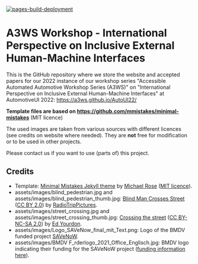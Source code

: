 [![pages-build-deployment](https://github.com/WeCARe-Workshop/wecare-workshop.github.io/actions/workflows/pages/pages-build-deployment/badge.svg?branch=master)](https://github.com/WeCARe-Workshop/wecare-workshop.github.io/actions/workflows/pages/pages-build-deployment)

# A3WS Workshop - International Perspective on Inclusive External Human-Machine Interfaces
This is the GitHub repository where we store the website and accepted papers for our 2022 instance of our workshop series "Accessible Automated Automotive Workshop Series (A3WS)" on "International Perspective on Inclusive External Human-Machine Interfaces" at AutomotiveUI 2022: https://a3ws.github.io/AutoUI22/

**Template files are based on https://github.com/mmistakes/minimal-mistakes** (MIT licence)

The used images are taken from various sources with different licences (see credits on website where needed). 
They are **not** free for modification or to be used in other projects. 

Please contact us if you want to use (parts of) this project. 


## Credits
- Template: [Minimal Mistakes Jekyll theme](https://github.com/mmistakes/minimal-mistakes) by [Michael Rose](https://mademistakes.com/) ([MIT licence](https://github.com/mmistakes/minimal-mistakes#license)).
- assets/images/blind_pedestrian.jpg and assets/images/blind_pedestrian_thumb.jpg: <a href='https://www.flickr.com/photos/radiotrippictures/7194630246/' target='_blank'>Blind Man Crosses Street </a> (<a href='https://creativecommons.org/licenses/by/2.0/' target='_blank'>CC BY 2.0</a>) by <a href='https://www.flickr.com/people/radiotrippictures/' target='_blank'>RadioTripPictures</a>.
- assets/images/street_crossing.jpg and assets/images/street_crossing_thumb.jpg: <a href='https://www.flickr.com/photos/yourdon/3050394176/' target='_blank'>Crossing the street</a> (<a href='https://creativecommons.org/licenses/by-nc-sa/2.0/' target='_blank'>CC BY-NC-SA 2.0</a>) by <a href='https://www.flickr.com/people/yourdon/' target='_blank'>Ed Yourdon</a>.
- assets/images/Logo_SAVeNow_final_mit_Text.png: Logo of the BMDV funded project <a href='https://savenow.de/' target='_blank'>SAVeNoW</a>.
- assets/images/BMDV F_rderlogo_2021_Office_Englisch.jpg: BMDV logo indicating their funding for the SAVeNoW project (<a href="https://bmdv.bund.de/SharedDocs/DE/Artikel/DG/AVF-projekte/savenow.html" target='_blank'>funding information here</a>). 
